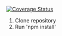 [![Coverage Status](https://coveralls.io/repos/github/tmazyrko/IS219_temp/badge.svg?branch=master)](https://coveralls.io/github/tmazyrko/IS219_temp?branch=master)

1. Clone repository
2. Run 'npm install'